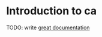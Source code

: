 # Introduction to ca

TODO: write [great documentation](http://jacobian.org/writing/great-documentation/what-to-write/)
